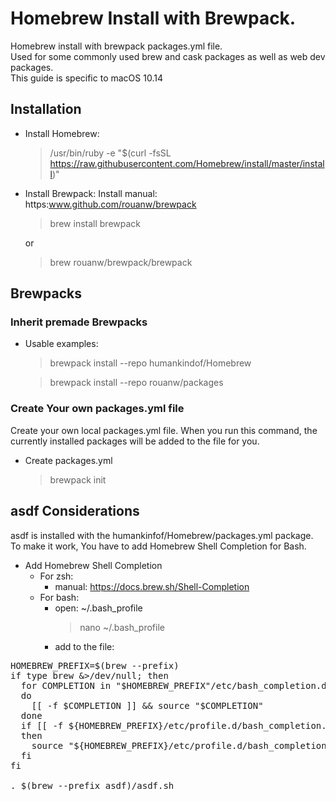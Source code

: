 # Homebrew Install with Brewpack.
Homebrew install with brewpack packages.yml file.<br />
Used for some commonly used brew and cask packages as well as web dev packages.<br />
This guide is specific to macOS 10.14

## Installation

* Install Homebrew:
  >/usr/bin/ruby -e "$(curl -fsSL https://raw.githubusercontent.com/Homebrew/install/master/install)"
  

* Install Brewpack:
  Install manual: https:www.github.com/rouanw/brewpack
  > brew install brewpack
  
  or

  > brew rouanw/brewpack/brewpack

## Brewpacks
### Inherit premade Brewpacks

* Usable examples:
  > brewpack install --repo humankindof/Homebrew
  
  > brewpack install --repo rouanw/packages

### Create Your own packages.yml file
Create your own local packages.yml file. When you run this command, the currently installed packages will be added to the file for you.

  * Create packages.yml
    > brewpack init

## asdf Considerations
asdf is installed with the humankinfof/Homebrew/packages.yml package. To make it work, You have to add Homebrew Shell Completion for Bash.

* Add Homebrew Shell Completion
  * For zsh:
    * manual: https://docs.brew.sh/Shell-Completion
  * For bash:
    * open: ~/.bash_profile
      > nano ~/.bash_profile
    * add to the file:
<pre>
HOMEBREW_PREFIX=$(brew --prefix)
if type brew &>/dev/null; then
  for COMPLETION in "$HOMEBREW_PREFIX"/etc/bash_completion.d/*
  do
    [[ -f $COMPLETION ]] && source "$COMPLETION"
  done
  if [[ -f ${HOMEBREW_PREFIX}/etc/profile.d/bash_completion.sh ]];
  then
    source "${HOMEBREW_PREFIX}/etc/profile.d/bash_completion.sh"
  fi
fi

. $(brew --prefix asdf)/asdf.sh
</pre>
